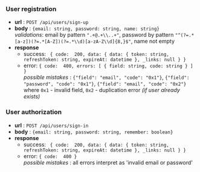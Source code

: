 ### User registration
- **url** : `POST /api/users/sign-up`
- **body** : `{email: string, password: string, name: string}`
	<br/>*validations*: email by pattern `".+@.+\\..+"`, password by pattern `"^(?=.*[a-z])(?=.*[A-Z])(?=.*\\d)[a-zA-Z\\d]{8,}$"`, name not empty
- **response** 
	- success: 
	``
	{
  code:  200,
  data: {
    data: {
      token: string,
      refreshToken: string,
      expireAt: datetime
    },
    _links: null
  }
}`` 
	- error: 
	``{
  code:  400,
  errors: [
    {
      field: string,
      code: string
    }
  ]
}``
<br/>*possible mistakes* : `{"field": "email", "code": "0x1"}`, `{"field": "password", "code": "0x1"}`, `{"field": "email", "code": "0x2"}` where `0x1` - invalid field, `0x2` - duplication error *(if user already exists)*


### User authorization
- **url** : `POST /api/users/sign-in`
- **body** : `{email: string, password: string, remember: boolean}`
- **response** 
	- success: 
	``
	{
  code:  200,
  data: {
    data: {
      token: string,
      refreshToken: string,
      expireAt: datetime
    },
    _links: null
  }
}`` 
	- error: 
	``{
  code:  400
}``
<br/>*possible mistakes* : all errors interpret as 'invalid email or password'
